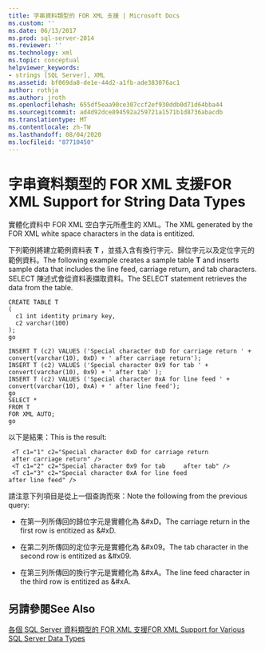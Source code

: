 ```yaml
---
title: 字串資料類型的 FOR XML 支援 | Microsoft Docs
ms.custom: ''
ms.date: 06/13/2017
ms.prod: sql-server-2014
ms.reviewer: ''
ms.technology: xml
ms.topic: conceptual
helpviewer_keywords:
- strings [SQL Server], XML
ms.assetid: bf069da8-de1e-44d2-a1fb-ade383076ac1
author: rothja
ms.author: jroth
ms.openlocfilehash: 655df5eaa90ce307ccf2ef930ddb0d71d64bba44
ms.sourcegitcommit: ad4d92dce894592a259721a1571b1d8736abacdb
ms.translationtype: MT
ms.contentlocale: zh-TW
ms.lasthandoff: 08/04/2020
ms.locfileid: "87710450"
---
```

# <a name="for-xml-support-for-string-data-types"></a><span data-ttu-id="e2775-102">字串資料類型的 FOR XML 支援</span><span class="sxs-lookup"><span data-stu-id="e2775-102">FOR XML Support for String Data Types</span></span>
  <span data-ttu-id="e2775-103">實體化資料中 FOR XML 空白字元所產生的 XML。</span><span class="sxs-lookup"><span data-stu-id="e2775-103">The XML generated by the FOR XML white space characters in the data is entitized.</span></span>  
  
 <span data-ttu-id="e2775-104">下列範例將建立範例資料表 **T** ，並插入含有換行字元、歸位字元以及定位字元的範例資料。</span><span class="sxs-lookup"><span data-stu-id="e2775-104">The following example creates a sample table **T** and inserts sample data that includes the line feed, carriage return, and tab characters.</span></span> <span data-ttu-id="e2775-105">SELECT 陳述式會從資料表擷取資料。</span><span class="sxs-lookup"><span data-stu-id="e2775-105">The SELECT statement retrieves the data from the table.</span></span>  
  
```  
CREATE TABLE T  
(  
  c1 int identity primary key,  
  c2 varchar(100)  
);  
go  
  
INSERT T (c2) VALUES ('Special character 0xD for carriage return ' + convert(varchar(10), 0xD) + ' after carriage return');  
INSERT T (c2) VALUES ('Special character 0x9 for tab ' + convert(varchar(10), 0x9) + ' after tab' );  
INSERT T (c2) VALUES ('Special character 0xA for line feed ' + convert(varchar(10), 0xA) + ' after line feed');  
go  
SELECT *   
FROM T  
FOR XML AUTO;  
go  
```  
  
 <span data-ttu-id="e2775-106">以下是結果：</span><span class="sxs-lookup"><span data-stu-id="e2775-106">This is the result:</span></span>  
  
```  
 <T c1="1" c2="Special character 0xD for carriage return   
 after carriage return" />  
 <T c1="2" c2="Special character 0x9 for tab     after tab" />  
 <T c1="3" c2="Special character 0xA for line feed   
after line feed" />  
```  
  
 <span data-ttu-id="e2775-107">請注意下列項目是從上一個查詢而來：</span><span class="sxs-lookup"><span data-stu-id="e2775-107">Note the following from the previous query:</span></span>  
  
-   <span data-ttu-id="e2775-108">在第一列所傳回的歸位字元是實體化為 &#xD。</span><span class="sxs-lookup"><span data-stu-id="e2775-108">The carriage return in the first row is entitized as &#xD.</span></span>  
  
-   <span data-ttu-id="e2775-109">在第二列所傳回的定位字元是實體化為 &#x09。</span><span class="sxs-lookup"><span data-stu-id="e2775-109">The tab character in the second row is entitized as &#x09.</span></span>  
  
-   <span data-ttu-id="e2775-110">在第三列所傳回的換行字元是實體化為 &#xA。</span><span class="sxs-lookup"><span data-stu-id="e2775-110">The line feed character in the third row is entitized as &#xA.</span></span>  
  
## <a name="see-also"></a><span data-ttu-id="e2775-111">另請參閱</span><span class="sxs-lookup"><span data-stu-id="e2775-111">See Also</span></span>  
 [<span data-ttu-id="e2775-112">各個 SQL Server 資料類型的 FOR XML 支援</span><span class="sxs-lookup"><span data-stu-id="e2775-112">FOR XML Support for Various SQL Server Data Types</span></span>](for-xml-support-for-various-sql-server-data-types.md)  
  
  

